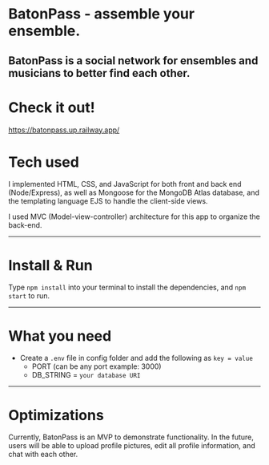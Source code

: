 # BatonPass - assemble your ensemble.

BatonPass is a social network for ensembles and musicians to better find each other.
---
# Check it out!

https://batonpass.up.railway.app/

# Tech used
I implemented HTML, CSS, and JavaScript for both front and back end (Node/Express), as well as Mongoose for the MongoDB Atlas database, and the templating language EJS to handle the client-side views. 

I used MVC (Model-view-controller) architecture for this app to organize the back-end.

---

# Install & Run

Type `npm install` into your terminal to install the dependencies, and `npm start` to run.

---

# What you need

- Create a `.env` file in config folder and add the following as `key = value`
  - PORT (can be any port example: 3000)
  - DB_STRING = `your database URI`

---
#  Optimizations

Currently, BatonPass is an MVP to demonstrate functionality. In the future, users will be able to upload profile pictures, edit all profile information, and chat with each other. 
